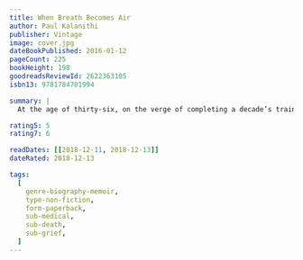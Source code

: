```yaml
---
title: When Breath Becomes Air
author: Paul Kalanithi
publisher: Vintage
image: cover.jpg
dateBookPublished: 2016-01-12
pageCount: 225
bookHeight: 198
goodreadsReviewId: 2622363105
isbn13: 9781784701994

summary: |
  At the age of thirty-six, on the verge of completing a decade’s training as a neurosurgeon, Paul Kalanithi was diagnosed with inoperable lung cancer. One day he was a doctor treating the dying, the next he was a patient struggling to live. When Breath Becomes Air chronicles Kalanithi’s transformation from a medical student asking what makes a virtuous and meaningful life into a neurosurgeon working in the core of human identity – the brain – and finally into a patient and a new father.

rating5: 5
rating7: 6

readDates: [[2018-12-11, 2018-12-13]]
dateRated: 2018-12-13

tags:
  [
    genre-biography-memoir,
    type-non-fiction,
    form-paperback,
    sub-medical,
    sub-death,
    sub-grief,
  ]
---
```

